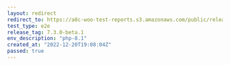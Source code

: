 ```yaml
---
layout: redirect
redirect_to: https://a8c-woo-test-reports.s3.amazonaws.com/public/release/7.3.0-beta.1/php-8.1/e2e/index.html
test_type: e2e
release_tag: 7.3.0-beta.1
env_description: "php-8.1"
created_at: "2022-12-20T19:08:04Z"
passed: true
---
```

